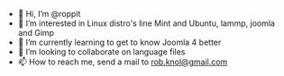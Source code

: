 - 👋 Hi, I’m @roppit
- 👀 I’m interested in Linux distro's line Mint and Ubuntu, lammp, joomla and Gimp
- 🌱 I’m currently learning to get to know Joomla 4 better
- 💞️ I’m looking to collaborate on language files
- 📫 How to reach me, send a mail to rob.knol@gmail.com

<!---
roppit/roppit is a ✨ special ✨ repository because its `README.md` (this file) appears on your GitHub profile.
You can click the Preview link to take a look at your changes.
--->
